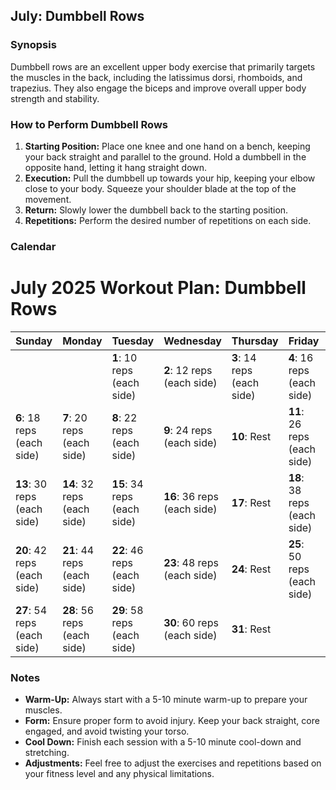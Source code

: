 ## July: Dumbbell Rows

### Synopsis
Dumbbell rows are an excellent upper body exercise that primarily targets the muscles in the back, including the latissimus dorsi, rhomboids, and trapezius. They also engage the biceps and improve overall upper body strength and stability.

### How to Perform Dumbbell Rows
1. **Starting Position:** Place one knee and one hand on a bench, keeping your back straight and parallel to the ground. Hold a dumbbell in the opposite hand, letting it hang straight down.
2. **Execution:** Pull the dumbbell up towards your hip, keeping your elbow close to your body. Squeeze your shoulder blade at the top of the movement.
3. **Return:** Slowly lower the dumbbell back to the starting position.
4. **Repetitions:** Perform the desired number of repetitions on each side.

### Calendar

# July 2025 Workout Plan: Dumbbell Rows

| Sunday         | Monday         | Tuesday        | Wednesday      | Thursday       | Friday         | Saturday       |
|----------------|----------------|----------------|----------------|----------------|----------------|----------------|
|                |                | **1**: 10 reps (each side) | **2**: 12 reps (each side) | **3**: 14 reps (each side) | **4**: 16 reps (each side) | **5**: Rest |
| **6**: 18 reps (each side) | **7**: 20 reps (each side) | **8**: 22 reps (each side) | **9**: 24 reps (each side) | **10**: Rest | **11**: 26 reps (each side) | **12**: 28 reps (each side) |
| **13**: 30 reps (each side) | **14**: 32 reps (each side) | **15**: 34 reps (each side) | **16**: 36 reps (each side) | **17**: Rest | **18**: 38 reps (each side) | **19**: 40 reps (each side) |
| **20**: 42 reps (each side) | **21**: 44 reps (each side) | **22**: 46 reps (each side) | **23**: 48 reps (each side) | **24**: Rest | **25**: 50 reps (each side) | **26**: 52 reps (each side) |
| **27**: 54 reps (each side) | **28**: 56 reps (each side) | **29**: 58 reps (each side) | **30**: 60 reps (each side) | **31**: Rest |                |                |

### Notes
- **Warm-Up:** Always start with a 5-10 minute warm-up to prepare your muscles.
- **Form:** Ensure proper form to avoid injury. Keep your back straight, core engaged, and avoid twisting your torso.
- **Cool Down:** Finish each session with a 5-10 minute cool-down and stretching.
- **Adjustments:** Feel free to adjust the exercises and repetitions based on your fitness level and any physical limitations.